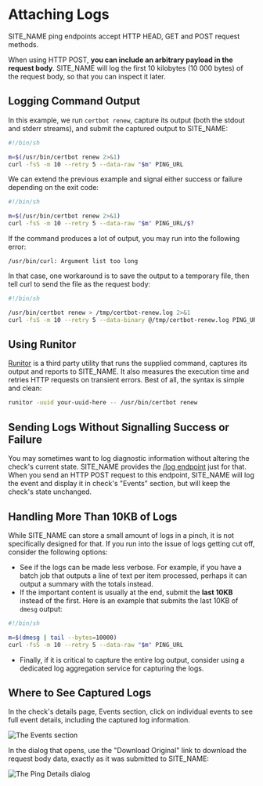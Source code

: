 # Attaching Logs

SITE_NAME ping endpoints accept HTTP HEAD, GET and POST request methods.

When using HTTP POST, **you can include an arbitrary payload in the request body**.
SITE_NAME will log the first 10 kilobytes (10 000 bytes) of the request body, so that
you can inspect it later.

## Logging Command Output

In this example, we run `certbot renew`, capture its output (both the stdout
and stderr streams), and submit the captured output to SITE_NAME:

```bash
#!/bin/sh

m=$(/usr/bin/certbot renew 2>&1)
curl -fsS -m 10 --retry 5 --data-raw "$m" PING_URL
```

We can extend the previous example and signal either success or failure
depending on the exit code:

```bash
#!/bin/sh

m=$(/usr/bin/certbot renew 2>&1)
curl -fsS -m 10 --retry 5 --data-raw "$m" PING_URL/$?
```

If the command produces a lot of output, you may run into the following error:

```
/usr/bin/curl: Argument list too long
```

In that case, one workaround is to save the output to a temporary file,
then tell curl to send the file as the request body:

```bash
#!/bin/sh

/usr/bin/certbot renew > /tmp/certbot-renew.log 2>&1
curl -fsS -m 10 --retry 5 --data-binary @/tmp/certbot-renew.log PING_URL/$?
```

## Using Runitor

[Runitor](https://github.com/bdd/runitor) is a third party utility that runs the
supplied command, captures its output and reports to SITE_NAME.
It also measures the execution time and retries HTTP requests on transient errors.
Best of all, the syntax is simple and clean:

```bash
runitor -uuid your-uuid-here -- /usr/bin/certbot renew
```

## Sending Logs Without Signalling Success or Failure

You may sometimes want to log diagnostic information without altering the check's
current state. SITE_NAME provides the [/log endpoint](../http_api#log-uuid) just for
that. When you send an HTTP POST request to this endpoint, SITE_NAME will log the event
and display it in check's "Events" section, but will keep the check's state unchanged.

## Handling More Than 10KB of Logs

While SITE_NAME can store a small amount of logs in a pinch, it is not specifically
designed for that. If you run into the issue of logs getting cut off, consider
the following options:

* See if the logs can be made less verbose. For example, if you have a batch job
that outputs a line of text per item processed, perhaps it can output a summary with
the totals instead.
* If the important content is usually at the end, submit the **last 10KB** instead
of the first. Here is an example that submits the last 10KB of `dmesg` output:

```bash
#!/bin/sh

m=$(dmesg | tail --bytes=10000)
curl -fsS -m 10 --retry 5 --data-raw "$m" PING_URL
```

* Finally, if it is critical to capture the entire log output,
consider using a dedicated log aggregation service for capturing the logs.


## Where to See Captured Logs

In the check's details page, Events section, click on individual events to see
full event details, including the captured log information.

![The Events section](IMG_URL/events.png)

In the dialog that opens, use the "Download Original" link to download the request
body data, exactly as it was submitted to SITE_NAME:

![The Ping Details dialog](IMG_URL/ping_details.png)
